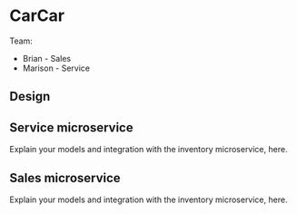 # CarCar

Team:

* Brian - Sales
* Marison - Service

## Design

## Service microservice

Explain your models and integration with the inventory
microservice, here.

## Sales microservice

Explain your models and integration with the inventory
microservice, here.
